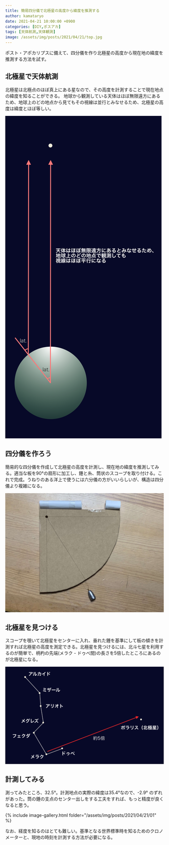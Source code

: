 ```yaml
---
title: 簡易四分儀で北極星の高度から緯度を推測する
author: kamataryo
date: 2021-04-21 10:00:00 +0900
categories: [DIY,ポスアカ]
tags: [天体航測,天体観測]
image: /assets/img/posts/2021/04/21/top.jpg
---
```


ポスト・アポカリプスに備えて、四分儀を作り北極星の高度から現在地の緯度を推測する方法を試す。

## 北極星で天体航測

北極星は北極点のほぼ真上にある星なので、その高度を計測することで現在地点の緯度を知ることができる。
地球から観測している天体はほぼ無限遠方にあるため、地球上のどの地点から見てもその視線は並行とみなせるため、北極星の高度は緯度とほぼ等しい。

![北斗七星から北極星を見つける方法](/assets/img/posts/2021/04/21/why-altitude.png)

## 四分儀を作ろう

簡易的な四分儀を作成して北極星の高度を計測し、現在地の緯度を推測してみる。適当な板を90°の扇形に加工し、錘と糸、筒状のスコープを取り付ける。これで完成。うねりのある洋上で使うには六分儀の方がいいらしいが、構造は四分儀より複雑になる。 

![簡易四分儀](/assets/img/posts/2021/04/21/top.jpg)

## 北極星を見つける

スコープを覗いて北極星をセンターに入れ、垂れた錘を基準にして板の傾きを計測すれば北極星の高度を測定できる。北極星を見つけるには、北斗七星を利用するのが簡単で、柄杓の先端(メラク - ドゥべ間)の長さを5倍したところにあるのが北極星になる。

![北斗七星から北極星を見つける方法](/assets/img/posts/2021/04/21/how-to-find-polaris.png)

## 計測してみる

測ってみたところ、32.5°。計測地点の実際の緯度は35.4°なので、-2.9° のずれがあった。筒の錘の支点のセンター出しをする工夫をすれば、もっと精度が良くなると思う。

{% include image-gallery.html folder="/assets/img/posts/2021/04/21/01" %}
 
なお、経度を知るのはとても難しい。基準となる世界標準時を知るためのクロノメーターと、現地の時刻を計測する方法が必要になる。